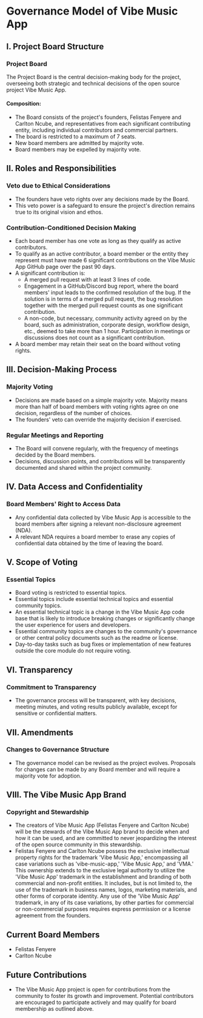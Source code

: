# Governance Model of Vibe Music App

## I. Project Board Structure

### Project Board

The Project Board is the central decision-making body for the project, overseeing both strategic and technical decisions of the open source project Vibe Music App.

#### Composition:
- The Board consists of the project's founders, Felistas Fenyere and Carlton Ncube, and representatives from each significant contributing entity, including individual contributors and commercial partners.
- The board is restricted to a maximum of 7 seats.
- New board members are admitted by majority vote.
- Board members may be expelled by majority vote.

## II. Roles and Responsibilities

### Veto due to Ethical Considerations
- The founders have veto rights over any decisions made by the Board.
- This veto power is a safeguard to ensure the project's direction remains true to its original vision and ethos.

### Contribution-Conditioned Decision Making
- Each board member has one vote as long as they qualify as active contributors.
- To qualify as an active contributor, a board member or the entity they represent must have made 6 significant contributions on the Vibe Music App GitHub page over the past 90 days.
- A significant contribution is:
  - A merged pull request with at least 3 lines of code.
  - Engagement in a GitHub/Discord bug report, where the board members' input leads to the confirmed resolution of the bug. If the solution is in terms of a merged pull request, the bug resolution together with the merged pull request counts as one significant contribution.
  - A non-code, but necessary, community activity agreed on by the board, such as administration, corporate design, workflow design, etc., deemed to take more than 1 hour. Participation in meetings or discussions does not count as a significant contribution.
- A board member may retain their seat on the board without voting rights.

## III. Decision-Making Process

### Majority Voting
- Decisions are made based on a simple majority vote. Majority means more than half of board members with voting rights agree on one decision, regardless of the number of choices.
- The founders' veto can override the majority decision if exercised.

### Regular Meetings and Reporting
- The Board will convene regularly, with the frequency of meetings decided by the Board members.
- Decisions, discussion points, and contributions will be transparently documented and shared within the project community.

## IV. Data Access and Confidentiality

### Board Members' Right to Access Data
- Any confidential data collected by Vibe Music App is accessible to the board members after signing a relevant non-disclosure agreement (NDA).
- A relevant NDA requires a board member to erase any copies of confidential data obtained by the time of leaving the board.

## V. Scope of Voting

### Essential Topics
- Board voting is restricted to essential topics.
- Essential topics include essential technical topics and essential community topics.
- An essential technical topic is a change in the Vibe Music App code base that is likely to introduce breaking changes or significantly change the user experience for users and developers.
- Essential community topics are changes to the community's governance or other central policy documents such as the readme or license.
- Day-to-day tasks such as bug fixes or implementation of new features outside the core module do not require voting.

## VI. Transparency

### Commitment to Transparency
- The governance process will be transparent, with key decisions, meeting minutes, and voting results publicly available, except for sensitive or confidential matters.

## VII. Amendments

### Changes to Governance Structure
- The governance model can be revised as the project evolves. Proposals for changes can be made by any Board member and will require a majority vote for adoption.

## VIII. The Vibe Music App Brand

### Copyright and Stewardship
- The creators of Vibe Music App (Felistas Fenyere and Carlton Ncube) will be the stewards of the Vibe Music App brand to decide when and how it can be used, and are committed to never jeopardizing the interest of the open source community in this stewardship.
- Felistas Fenyere and Carlton Ncube possess the exclusive intellectual property rights for the trademark 'Vibe Music App,' encompassing all case variations such as 'vibe-music-app,' 'Vibe Music App,' and 'VMA.' This ownership extends to the exclusive legal authority to utilize the 'Vibe Music App' trademark in the establishment and branding of both commercial and non-profit entities. It includes, but is not limited to, the use of the trademark in business names, logos, marketing materials, and other forms of corporate identity. Any use of the 'Vibe Music App' trademark, in any of its case variations, by other parties for commercial or non-commercial purposes requires express permission or a license agreement from the founders.

## Current Board Members
- Felistas Fenyere
- Carlton Ncube

## Future Contributions
- The Vibe Music App project is open for contributions from the community to foster its growth and improvement. Potential contributors are encouraged to participate actively and may qualify for board membership as outlined above.
